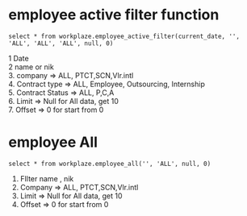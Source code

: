 # employee active filter function 

```
select * from workplaze.employee_active_filter(current_date, '', 'ALL', 'ALL', 'ALL', null, 0)
```
1  Date <br>
2 name or nik <br>
3. company => ALL, PTCT,SCN,Vlr.intl <br>
4. Contract type => ALL, Employee, Outsourcing, Internship <br>
5. Contract Status => ALL, P,C,A <br>
6. Limit => Null for All data, get 10 <br>
7. Offset => 0 for start from 0 

# employee All

```
select * from workplaze.employee_all('', 'ALL', null, 0)
```
1. FIlter name , nik
2. Company => ALL, PTCT,SCN,Vlr.intl <br>
3. Limit => Null for All data, get 10 <br>
4. Offset => 0 for start from 0 
